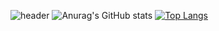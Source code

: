 ![header](https://capsule-render.vercel.app/api?type=transparent&color=gray&height=100&section=header&text=HyunWoo&fontSize=50&fontAlign=15)
![Anurag's GitHub stats](https://github-readme-stats.vercel.app/api?username=vananaHope&show_icons=true&theme=dark)
[![Top Langs](https://github-readme-stats.vercel.app/api/top-langs/?username=vananaHope&layout=compact)](https://github.com/vananaHope/github-readme-stats)

